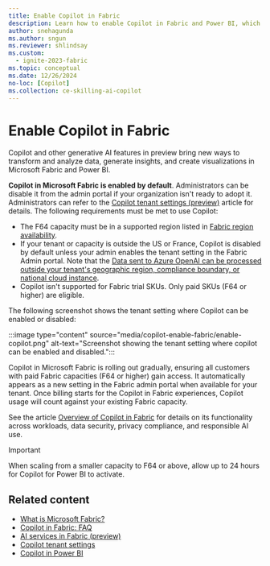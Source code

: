 ```yaml
---
title: Enable Copilot in Fabric
description: Learn how to enable Copilot in Fabric and Power BI, which brings a new way to transform and analyze data, generate insights, and create visualizations.
author: snehagunda
ms.author: sngun
ms.reviewer: shlindsay
ms.custom:
  - ignite-2023-fabric
ms.topic: conceptual
ms.date: 12/26/2024
no-loc: [Copilot]
ms.collection: ce-skilling-ai-copilot
---
```


# Enable Copilot in Fabric

Copilot and other generative AI features in preview bring new ways to transform and analyze data, generate insights, and create visualizations in Microsoft Fabric and Power BI.

**Copilot in Microsoft Fabric is enabled by default**. Administrators can be disable it from the admin portal if your organization isn't ready to adopt it. Administrators can refer to the [Copilot tenant settings (preview)](../admin/service-admin-portal-copilot.md) article for details. The following requirements must be met to use Copilot:

- The F64 capacity must be in a supported region listed in [Fabric region availability](../admin/region-availability.md).
- If your tenant or capacity is outside the US or France, Copilot is disabled by default unless your admin enables the tenant setting in the Fabric Admin portal. Note that the [Data sent to Azure OpenAI can be processed outside your tenant's geographic region, compliance boundary, or national cloud instance](../admin/service-admin-portal-copilot.md).
- Copilot isn't supported for Fabric trial SKUs. Only paid SKUs (F64 or higher) are eligible.

The following screenshot shows the tenant setting where Copilot can be enabled or disabled:

:::image type="content" source="media/copilot-enable-fabric/enable-copilot.png" alt-text="Screenshot showing the tenant setting where copilot can be enabled and disabled.":::

Copilot in Microsoft Fabric is rolling out gradually, ensuring all customers with paid Fabric capacities (F64 or higher) gain access. It automatically appears as a new setting in the Fabric admin portal when available for your tenant. Once billing starts  for the Copilot in Fabric experiences, Copilot usage will count against your existing Fabric capacity.

See the article [Overview of Copilot in Fabric](../fundamentals/copilot-fabric-overview.md) for details on its functionality across workloads, data security, privacy compliance, and responsible AI use.

> [!IMPORTANT]
> When scaling from a smaller capacity to F64 or above, allow up to 24 hours for Copilot for Power BI to activate.

## Related content

- [What is Microsoft Fabric?](../fundamentals/microsoft-fabric-overview.md)
- [Copilot in Fabric: FAQ](../fundamentals/copilot-faq-fabric.yml)
- [AI services in Fabric (preview)](../data-science/ai-services/ai-services-overview.md)
- [Copilot tenant settings](../admin/service-admin-portal-copilot.md)
- [Copilot in Power BI](/power-bi/create-reports/copilot-introduction)
